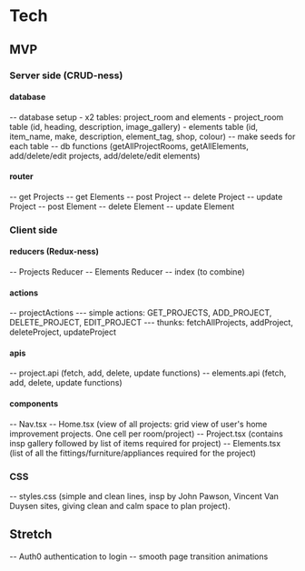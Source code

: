 # Tech

## MVP

### Server side (CRUD-ness)

#### database
-- database setup - x2 tables: project_room and elements
    - project_room table (id, heading, description, image_gallery)
    - elements table (id, item_name, make, description, element_tag, shop, colour)
-- make seeds for each table
-- db functions (getAllProjectRooms, getAllElements, add/delete/edit projects, add/delete/edit elements)

#### router
-- get Projects
-- get Elements
-- post Project
-- delete Project
-- update Project
-- post Element
-- delete Element
-- update Element

### Client side

#### reducers (Redux-ness)
-- Projects Reducer
-- Elements Reducer
-- index (to combine)

#### actions
-- projectActions 
--- simple actions: GET_PROJECTS, ADD_PROJECT, DELETE_PROJECT, EDIT_PROJECT
--- thunks: fetchAllProjects, addProject, deleteProject, updateProject

#### apis
-- project.api (fetch, add, delete, update functions)
-- elements.api (fetch, add, delete, update functions)

#### components
-- Nav.tsx 
-- Home.tsx (view of all projects: grid view of user's home improvement projects. One cell per room/project)
-- Project.tsx (contains insp gallery followed by list of items required for project)
-- Elements.tsx (list of all the fittings/furniture/appliances required for the project)

### CSS
-- styles.css (simple and clean lines, insp by John Pawson, Vincent Van Duysen sites, giving clean and calm space to plan project).


## Stretch
-- Auth0 authentication to login
-- smooth page transition animations

